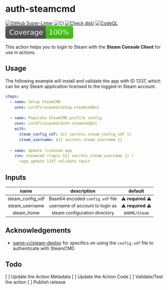 # auth-steamcmd

[![GitHub Super-Linter](https://github.com/Lordfirespeed/auth-steamcmd/actions/workflows/linter.yml/badge.svg)](https://github.com/super-linter/super-linter)
![CI](https://github.com/Lordfirespeed/auth-steamcmd/actions/workflows/ci.yml/badge.svg)
[![Check dist/](https://github.com/Lordfirespeed/auth-steamcmd/actions/workflows/check-dist.yml/badge.svg)](https://github.com/Lordfirespeed/auth-steamcmd/actions/workflows/check-dist.yml)
[![CodeQL](https://github.com/Lordfirespeed/auth-steamcmd/actions/workflows/codeql-analysis.yml/badge.svg)](https://github.com/Lordfirespeed/auth-steamcmd/actions/workflows/codeql-analysis.yml)
[![Coverage](./badges/coverage.svg)](./badges/coverage.svg)

This action helps you to login to Steam with the **Steam Console Client** for
use in actions.

## Usage

The following example will install and validate the app with ID 1337, which
can be any Steam application licensed to the logged-in Steam account.

```yaml
steps:
  - name: Setup SteamCMD
    uses: Lordfirespeed/setup-steamcmd@v2

  - name: Populate SteamCMD profile config
    uses: Lordfirespeed/auth-steamcmd@v1
    with:
      steam_config_vdf: ${{ secrets.steam_config_vdf }}
      steam_username: ${{ secrets.steam_username }}

  - name: Update licensed app
    run: steamcmd +login ${{ secrets.steam_username }} \
      +app_update 1337 validate +quit
```

## Inputs

|       name       |           description            |             default              |
|:----------------:|:--------------------------------:|:--------------------------------:|
| steam_config_vdf | Base64 encoded `config.vdf` file | :warning: **required** :warning: |
|  steam_username  | username of account to login as  | :warning: **required** :warning: |
|    steam_home    |  steam configuration directory   |          `$HOME/Steam`           |

## Acknowledgements

- [game-ci/steam-deploy](https://github.com/game-ci/steam-deploy/blob/main/steam_deploy.sh)
  for specifics on using the `config.vdf` file to authenticate with SteamCMD

## Todo

[ ] Update the Action Metadata
[ ] Update the Action Code
[ ] Validate/Test the action
[ ] Publish release
